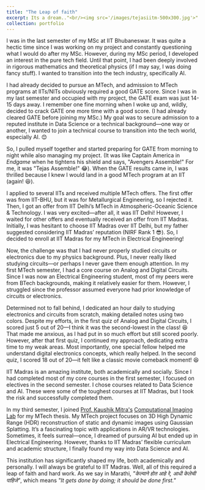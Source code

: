 ```yaml
---
title: "The Leap of faith"
excerpt: Its a dream.."<br/><img src='/images/tejasiitm-500x300.jpg'>"
collection: portfolio
---
```


I was in the last semester of my MSc at IIT Bhubaneswar. It was quite a hectic time since I was working on my project and constantly questioning what I would do after my MSc. However, during my MSc period, I developed an interest in the pure tech field. Until that point, I had been deeply involved in rigorous mathematics and theoretical physics (if I may say, I was doing fancy stuff). I wanted to transition into the tech industry, specifically AI.

I had already decided to pursue an MTech, and admission to MTech programs at IITs/NITs obviously required a good GATE score. Since I was in my last semester and occupied with my project, the GATE exam was just 14-15 days away. I remember one fine morning when I woke up and, wildly, decided to crack GATE one more time with a good score. (I had already cleared GATE before joining my MSc.) My goal was to secure admission to a reputed institute in Data Science or a technical background—one way or another, I wanted to join a technical course to transition into the tech world, especially AI. 😊

So, I pulled myself together and started preparing for GATE from morning to night while also managing my project. (It was like Captain America in *Endgame* when he tightens his shield and says, "Avengers Assemble!" For me, it was "Tejas Assemble!" 😂). When the GATE results came in, I was thrilled because I knew I would land in a good MTech program at an IIT (again! 😆).

I applied to several IITs and received multiple MTech offers. The first offer was from IIT-BHU, but it was for Metallurgical Engineering, so I rejected it. Then, I got an offer from IIT Delhi’s MTech in Atmospheric-Oceanic Science & Technology. I was very excited—after all, it was IIT Delhi! However, I waited for other offers and eventually received an offer from IIT Madras. Initially, I was hesitant to choose IIT Madras over IIT Delhi, but my father suggested considering IIT Madras’ reputation (NIRF Rank 1 😎). So, I decided to enroll at IIT Madras for my MTech in Electrical Engineering!

Now, the challenge was that I had never properly studied circuits or electronics due to my physics background. Plus, I never really liked studying circuits—or perhaps I never gave them enough attention. In my first MTech semester, I had a core course on Analog and Digital Circuits. Since I was now an Electrical Engineering student, most of my peers were from BTech backgrounds, making it relatively easier for them. However, I struggled since the professor assumed everyone had prior knowledge of circuits or electronics.

Determined not to fall behind, I dedicated an hour daily to studying electronics and circuits from scratch, making detailed notes using two colors. Despite my efforts, in the first quiz of Analog and Digital Circuits, I scored just 5 out of 20—I think it was the second-lowest in the class! 😆 That made me anxious, as I had put in so much effort but still scored poorly. However, after that first quiz, I continued my approach, dedicating extra time to my weak areas. Most importantly, one special fellow helped me understand digital electronics concepts, which really helped. In the second quiz, I scored 18 out of 20—it felt like a classic movie comeback moment! 😆

IIT Madras is an amazing institute, both academically and socially. Since I had completed most of my core courses in the first semester, I focused on electives in the second semester. I chose courses related to Data Science and AI. These were some of the toughest courses at IIT Madras, but I took the risk and successfully completed them.

In my third semester, I joined [Prof. Kaushik Mitra's](https://www.ee.iitm.ac.in/kmitra/) [Computational Imaging Lab](https://www.ee.iitm.ac.in/comp_photolab/) for my MTech thesis. My MTech project focuses on 3D High Dynamic Range (HDR) reconstruction of static and dynamic images using Gaussian Splatting. It’s a fascinating topic with applications in AR/VR technologies. Sometimes, it feels surreal—once, I dreamed of pursuing AI but ended up in Electrical Engineering. However, thanks to IIT Madras’ flexible curriculum and academic structure, I finally found my way into Data Science and AI.

This institution has significantly shaped my life, both academically and personally. I will always be grateful to IIT Madras. Well, all of this required a leap of faith and hard work. As we say in Marathi, *"केल्याने होत आहे रे, आधी केलेची पाहिजे"*, which means *"It gets done by doing; it should be done first."*

